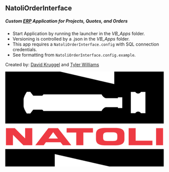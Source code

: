 ## NatoliOrderInterface 
##### Custom [ERP](https://en.wikipedia.org/wiki/Enterprise_resource_planning "Enterprise Resource Planning") Application for Projects, Quotes, and Orders #####
* Start Application by running the launcher in the *VB_Apps* folder.
* Versioning is controlled by a .json in the *VB_Apps* folder.
* This app requires a `NatoliOrderInterface.config` with SQL connection credentials.
* See formatting from `NatoliOrderInterface.config.example`.

Created by: [David Kruggel](https://github.com/dkruggel) and [Tyler Williams](https://github.com/Tdub147)

![Natoli Order Interface Logo](https://raw.githubusercontent.com/dkruggel/NatoliOrderInterface/master/NatoliOrderInterface/Natoli_Logo_Color.png?token=AMAWMULPOQKVPG65AYBU6PK6HXAXK)
